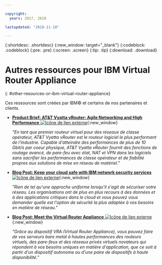 ```yaml
---

copyright:
  years: 2017, 2018

lastupdated: "2018-11-10"

---
```


{:shortdesc: .shortdesc}
{:new_window: target="_blank"}
{:codeblock: .codeblock}
{:pre: .pre}
{:screen: .screen}
{:tip: .tip}
{:download: .download}

# Autres ressources pour IBM Virtual Router Appliance
{: #other-resources-or-ibm-virtual-router-appliance}

Ces ressources sont créées par IBM© et certains de nos partenaires et clients.

* [**Product Brief: AT&T Vyatta vRouter: Agile Networking and High Performance** ![Icône de lien externe](../../icons/launch-glyph.svg "Icône de lien externe")](https://public.dhe.ibm.com/cloud/bluemix/network/vra/final_vyatta_product_brief_june_2018_2.pdf){:new_window}

    *"En tant que premier routeur virtuel pour des réseaux de classe opérateur, AT&T Vyatta vRouter est le routeur logiciel le plus performant de l'industrie. Capable d'atteindre des performances de plus de 10 Gbit/s par coeur physique, AT&T Vyatta vRouter fournit des fonctions de routage avancé, de pare-feu avec état, NAT et VPN dans les logiciels sans sacrifier les performances de classe opérateur et de fiabilité propres aux solutions de mise en réseau de matériel."*

* [**Blog Post: Keep your cloud safe with IBM network security services** ![Icône de lien externe](../../icons/launch-glyph.svg "Icône de lien externe")](https://www.ibm.com/blogs/bluemix/2017/09/keep-cloud-safe-ibm-network-security-services/){:new_window}

    *"Rien de tel qu'une approche uniforme lorsqu'il s'agit de sécuriser votre réseau. Les organisations ont de plus en plus recours à des données et à des applications critiques dans le cloud et vous pouvez vous demander quelle est l'option de sécurité la plus adaptée à vos besoins en matière de réseau."*

* [**Blog Post: Meet the Virtual Router Appliance** ![Icône de lien externe](../../icons/launch-glyph.svg "Icône de lien externe")](https://www.ibm.com/blogs/bluemix/2017/07/virtual-router-appliance/){:new_window}

    *"Grâce au dispositif VRA (Virtual Router Appliance), vous pouvez faire de vos serveurs bare metal à hautes performances des routeurs virtuels, des pare-feux et des réseaux privés virtuels novateurs qui répondent à vos besoins uniques en matière d'application, que ce soit à partir d'un dispositif autonome ou d'une paire de dispositifs à haute disponibilité."*
